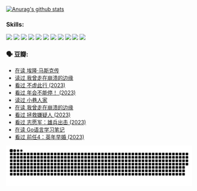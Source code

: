 
[![Anurag's github stats](https://github-readme-stats.vercel.app/api?username=w940853815)](https://github.com/anuraghazra/github-readme-stats)

### Skills:

<code><img height="32" src="https://cdn.jsdelivr.net/npm/simple-icons@v5/icons/python.svg"></code>
<code><img height="32" src="https://cdn.jsdelivr.net/npm/simple-icons@v5/icons/javascript.svg"></code>
<code><img height="32" src="https://cdn.jsdelivr.net/npm/simple-icons@v5/icons/django.svg"></code>
<code><img height="32" src="https://cdn.jsdelivr.net/npm/simple-icons@v5/icons/flask.svg"></code>
<code><img height="32" src="https://cdn.jsdelivr.net/npm/simple-icons@v5/icons/vuetify.svg"></code>
<code><img height="32" src="https://cdn.jsdelivr.net/npm/simple-icons@v5/icons/git.svg"></code>
<code><img height="32" src="https://cdn.jsdelivr.net/npm/simple-icons@v5/icons/docker.svg"></code>
<code><img height="32" src="https://cdn.jsdelivr.net/npm/simple-icons@v5/icons/postgresql.svg"></code>
<code><img height="32" src="https://cdn.jsdelivr.net/npm/simple-icons@v5/icons/elasticsearch.svg"></code>
<code><img height="32" src="https://cdn.jsdelivr.net/npm/simple-icons@v5/icons/macos.svg"></code>
<code><img height="32" src="https://cdn.jsdelivr.net/npm/simple-icons@v5/icons/linux.svg"></code>

### 🗣 豆瓣:

<!-- DOUBAN-ACTIVITIES:START -->
- [在读 埃隆·马斯克传](https://www.douban.com/people/136069238/status/4500417190/?_i=06026655)
- [读过 我曾走在崩溃的边缘](https://www.douban.com/people/136069238/status/4500416754/?_i=06026655)
- [看过 不虚此行‎ (2023)](https://www.douban.com/people/136069238/status/4499973052/?_i=06026655)
- [看过 年会不能停！‎ (2023)](https://www.douban.com/people/136069238/status/4498582002/?_i=06026655)
- [读过 小巷人家](https://www.douban.com/people/136069238/status/4489290935/?_i=06026655)
- [在读 我曾走在崩溃的边缘](https://www.douban.com/people/136069238/status/4489290559/?_i=06026655)
- [看过 拯救嫌疑人‎ (2023)](https://www.douban.com/people/136069238/status/4477421513/?_i=06026655)
- [看过 志愿军：雄兵出击‎ (2023)](https://www.douban.com/people/136069238/status/4465247367/?_i=06026655)
- [在读 Go语言学习笔记](https://www.douban.com/people/136069238/status/4459852901/?_i=06026655)
- [看过 前任4：英年早婚‎ (2023)](https://www.douban.com/people/136069238/status/4458320768/?_i=06026655)
<!-- DOUBAN-ACTIVITIES:END -->


![Snake animation](https://raw.githubusercontent.com/w940853815/w940853815/output/github-contribution-grid-snake.svg)

<!--
**w940853815/w940853815** is a ✨ _special_ ✨ repository because its `README.md` (this file) appears on your GitHub profile.

Here are some ideas to get you started:

- 🔭 I’m currently working on ...
- 🌱 I’m currently learning ...
- 👯 I’m looking to collaborate on ...
- 🤔 I’m looking for help with ...
- 💬 Ask me about ...
- 📫 How to reach me: ...
- 😄 Pronouns: ...
- ⚡ Fun fact: ...
-->
